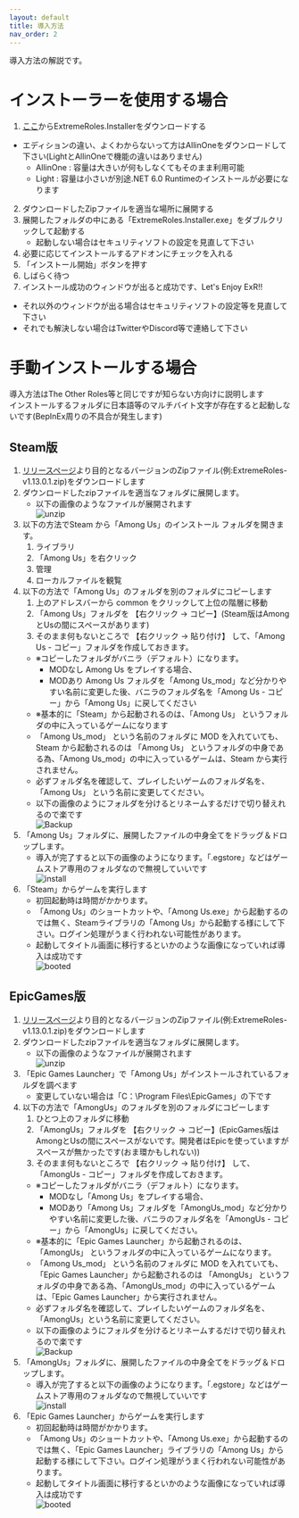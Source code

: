 ```yaml
---
layout: default
title: 導入方法
nav_order: 2
---
```


導入方法の解説です。
# インストーラーを使用する場合
1. [ここ](https://github.com/yukieiji/ExtremeRoles.Installer/releases/latest)からExtremeRoles.Installerをダウンロードする
  - エディションの違い、よくわからないって方はAllinOneをダウンロードして下さい(LightとAllinOneで機能の違いはありません)
    - AllinOne : 容量は大きいが何もしなくてもそのまま利用可能
    - Light : 容量は小さいが別途.NET 6.0 Runtimeのインストールが必要になります
2. ダウンロードしたZipファイルを適当な場所に展開する
3. 展開したフォルダの中にある「ExtremeRoles.Installer.exe」をダブルクリックして起動する
   - 起動しない場合はセキュリティソフトの設定を見直して下さい
4. 必要に応じてインストールするアドオンにチェックを入れる
5. 「インストール開始」ボタンを押す
6. しばらく待つ
7. インストール成功のウィンドウが出ると成功です、Let's Enjoy ExR!!
  - それ以外のウィンドウが出る場合はセキュリティソフトの設定等を見直して下さい
  - それでも解決しない場合はTwitterやDiscord等で連絡して下さい


# 手動インストールする場合
導入方法はThe Other Roles等と同じですが知らない方向けに説明します<br>
インストールするフォルダに日本語等のマルチバイト文字が存在すると起動しないです(BepInEx周りの不具合が発生します)

## Steam版
1. [リリースページ](https://github.com/yukieiji/ExtremeRoles/releases)より目的となるバージョンのZipファイル(例:ExtremeRoles-v1.13.0.1.zip)をダウンロードします
2. ダウンロードしたzipファイルを適当なフォルダに展開します。
   - 以下の画像のようなファイルが展開されます<br>
   ![unzip](https://github.com/yukieiji/ExtremeRoles/wiki/image/unzip.jpg "Title")
3. 以下の方法でSteam から「Among Us」のインストール フォルダを開きます。
   1. ライブラリ
   2. 「Among Us」を右クリック
   3. 管理
   4. ローカルファイルを観覧
4. 以下の方法で「Among Us」のフォルダを別のフォルダにコピーします
   1. 上のアドレスバーから common をクリックして上位の階層に移動
   2. 「Among Us」フォルダを 【右クリック → コピー】(Steam版はAmongとUsの間にスペースがあります)
   3. そのまま何もないところで 【右クリック → 貼り付け】 して、「Among Us - コピー」フォルダを作成しておきます。
   - ※コピーしたフォルダがバニラ（デフォルト）になります。
      - MODなし Among Us をプレイする場合、
      - MODあり Among Us フォルダを「Among Us_mod」など分かりやすい名前に変更した後、バニラのフォルダ名を「Among Us - コピー」から「Among Us」に戻してください
   - ※基本的に「Steam」から起動されるのは、「Among Us」 というフォルダの中に入っているゲームになります
   - 「Among Us_mod」 という名前のフォルダに MOD を入れていても、Steam から起動されるのは 「Among Us」 というフォルダの中身である為、「Among Us_mod」の中に入っているゲームは、Steam から実行されません。
   - 必ずフォルダ名を確認して、プレイしたいゲームのフォルダ名を、「Among Us」 という名前に変更してください。
   - 以下の画像のようにフォルダを分けるとリネームするだけで切り替えれるので楽です<br>
![Backup](https://github.com/yukieiji/ExtremeRoles/wiki/image/Backup_amongUs_Steam.jpg)
5. 「Among Us」フォルダに、展開したファイルの中身全てをドラッグ＆ドロップします。
   - 導入が完了すると以下の画像のようになります。「.egstore」などはゲームストア専用のフォルダなので無視していいです<br>
![install](https://github.com/yukieiji/ExtremeRoles/wiki/image/installed.jpg)
6. 「Steam」からゲームを実行します
   - 初回起動時は時間がかかります。
   - 「Among Us」のショートカットや、「Among Us.exe」から起動するのでは無く、Steamライブラリの「Among Us」から起動する様にして下さい。ログイン処理がうまく行われない可能性があります。
   - 起動してタイトル画面に移行するといかのような画像になっていれば導入は成功です<br>
![booted](https://github.com/yukieiji/ExtremeRoles/wiki/image/install_boot.jpg)

## EpicGames版
1. [リリースページ](https://github.com/yukieiji/ExtremeRoles/releases)より目的となるバージョンのZipファイル(例:ExtremeRoles-v1.13.0.1.zip)をダウンロードします
2. ダウンロードしたzipファイルを適当なフォルダに展開します。
   - 以下の画像のようなファイルが展開されます<br>
   ![unzip](https://github.com/yukieiji/ExtremeRoles/wiki/image/unzip.jpg "Title")
3. 「Epic Games Launcher」で「Among Us」がインストールされているフォルダを調べます
   - 変更していない場合は「C：\Program Files\EpicGames」の下です
4. 以下の方法で「AmongUs」のフォルダを別のフォルダにコピーします
   1. ひとつ上のフォルダに移動
   2. 「AmongUs」フォルダを 【右クリック → コピー】(EpicGames版はAmongとUsの間にスペースがないです。開発者はEpicを使っていますがスペースが無かったです(おま環かもしれない))
   3. そのまま何もないところで 【右クリック → 貼り付け】 して、「AmongUs - コピー」フォルダを作成しておきます。
   - ※コピーしたフォルダがバニラ（デフォルト）になります。
      - MODなし「Among Us」をプレイする場合、
      - MODあり「Among Us」フォルダを「AmongUs_mod」など分かりやすい名前に変更した後、バニラのフォルダ名を「AmongUs - コピー」から「AmongUs」に戻してください。
   - ※基本的に「Epic Games Launcher」から起動されるのは、「AmongUs」 というフォルダの中に入っているゲームになります。
   - 「Among Us_mod」 という名前のフォルダに MOD を入れていても、「Epic Games Launcher」から起動されるのは 「AmongUs」 というフォルダの中身である為、「AmongUs_mod」の中に入っているゲームは、「Epic Games Launcher」から実行されません。
   - 必ずフォルダ名を確認して、プレイしたいゲームのフォルダ名を、「AmongUs」という名前に変更してください。
   - 以下の画像のようにフォルダを分けるとリネームするだけで切り替えれるので楽です<br>
![Backup](https://github.com/yukieiji/ExtremeRoles/wiki/image/Backup_amongUs_epic.jpg)
5. 「AmongUs」フォルダに、展開したファイルの中身全てをドラッグ＆ドロップします。
   - 導入が完了すると以下の画像のようになります。「.egstore」などはゲームストア専用のフォルダなので無視していいです<br>
![install](https://github.com/yukieiji/ExtremeRoles/wiki/image/installed.jpg)
6. 「Epic Games Launcher」からゲームを実行します
   - 初回起動時は時間がかかります。
   - 「Among Us」のショートカットや、「Among Us.exe」から起動するのでは無く、「Epic Games Launcher」ライブラリの「Among Us」から起動する様にして下さい。ログイン処理がうまく行われない可能性があります。
   - 起動してタイトル画面に移行するといかのような画像になっていれば導入は成功です<br>
![booted](https://github.com/yukieiji/ExtremeRoles/wiki/image/install_boot.jpg)

